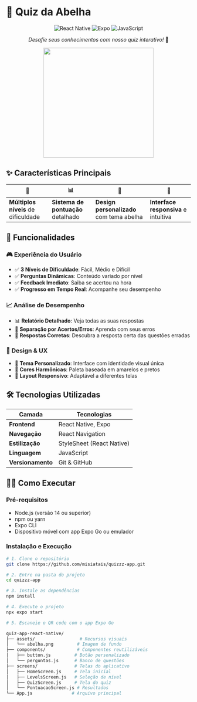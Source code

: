 # 🐝 Quiz da Abelha 

<div align="center">

![React Native](https://img.shields.io/badge/React_Native-20232A?style=for-the-badge&logo=react&logoColor=61DAFB)
![Expo](https://img.shields.io/badge/Expo-1B1F23?style=for-the-badge&logo=expo&logoColor=white)
![JavaScript](https://img.shields.io/badge/JavaScript-F7DF1E?style=for-the-badge&logo=javascript&logoColor=black)

*Desafie seus conhecimentos com nosso quiz interativo!* 🧠

<img src="https://media.giphy.com/media/XIqCQx02E1U9W/giphy.gif" width="300" />

</div>

## ✨ **Características Principais**

| 🎯 | 📊 | 🎨 | 📱 |
|----|----|----|----|
| **Múltiplos níveis** de dificuldade | **Sistema de pontuação** detalhado | **Design personalizado** com tema abelha | **Interface responsiva** e intuitiva |

## 🚀 **Funcionalidades**

### 🎮 **Experiência do Usuário**
- ✅ **3 Níveis de Dificuldade**: Fácil, Médio e Difícil
- ✅ **Perguntas Dinâmicas**: Conteúdo variado por nível
- ✅ **Feedback Imediato**: Saiba se acertou na hora
- ✅ **Progresso em Tempo Real**: Acompanhe seu desempenho

### 📈 **Análise de Desempenho**
- 📊 **Relatório Detalhado**: Veja todas as suas respostas
- 🎯 **Separação por Acertos/Erros**: Aprenda com seus erros
- 📝 **Respostas Corretas**: Descubra a resposta certa das questões erradas

### 🎨 **Design & UX**
- 🐝 **Tema Personalizado**: Interface com identidade visual única
- 🌈 **Cores Harmônicas**: Paleta baseada em amarelos e pretos
- 📱 **Layout Responsivo**: Adaptável a diferentes telas

## 🛠️ **Tecnologias Utilizadas**

<div align="center">

| Camada | Tecnologias |
|--------|-------------|
| **Frontend** | React Native, Expo |
| **Navegação** | React Navigation |
| **Estilização** | StyleSheet (React Native) |
| **Linguagem** | JavaScript |
| **Versionamento** | Git & GitHub |

</div>


## 🏃‍♂️ **Como Executar**

### **Pré-requisitos**
- Node.js (versão 14 ou superior)
- npm ou yarn
- Expo CLI
- Dispositivo móvel com app Expo Go ou emulador

### **Instalação e Execução**
```bash
# 1. Clone o repositório
git clone https://github.com/misiatais/quizzz-app.git

# 2. Entre na pasta do projeto
cd quizzz-app

# 3. Instale as dependências
npm install

# 4. Execute o projeto
npx expo start

# 5. Escaneie o QR code com o app Expo Go

quiz-app-react-native/
├── assets/                 # Recursos visuais
│   └── abelha.png         # Imagem de fundo
├── components/            # Componentes reutilizáveis
│   ├── button.js         # Botão personalizado
│   └── perguntas.js      # Banco de questões
├── screens/              # Telas do aplicativo
│   ├── HomeScreen.js     # Tela inicial
│   ├── LevelsScreen.js   # Seleção de nível
│   ├── QuizScreen.js     # Tela do quiz
│   └── PontuacaoScreen.js # Resultados
└── App.js               # Arquivo principal


